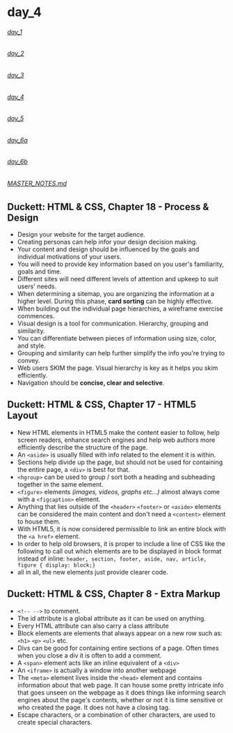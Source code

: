 # day_4

###### [day_1](day_1.md)
###### [day_2](day_2.md)
###### [day_3](day_3.md)
###### [day_4](day_4.md)
###### [day_5](day_5.md)
###### [day_6a](day_6a.md)
###### [day_6b](day_6b.md)

###### [MASTER_NOTES.md](MASTER_NOTES.md)


## Duckett: HTML & CSS, Chapter 18 - Process & Design

* Design your website for the target audience.
* Creating personas can help infor your design decision making.
* Your content and design should be influenced by the goals and individual motivations of your users.
* You will need to provide key information based on you user's familiarity, goals and time.
* Different sites will need different levels of attention and upkeep to suit users' needs.
* When determining a sitemap, you are organizing the information at a higher level. During this phase, **card sorting** can be highly effective.
* When building out the individual page hierarchies, a wireframe exercise commences.
* Visual design is a tool for communication. Hierarchy, grouping and similarity.
* You can differentiate between pieces of information using size, color, and style.
* Grouping and similarity can help further simplify the info you're trying to convey.
* Web users SKIM the page. Visual hierarchy is key as it helps you skim efficiently.
* Navigation should be **concise, clear and selective**. 


## Duckett: HTML & CSS, Chapter 17 - HTML5 Layout

* New HTML elements in HTML5 make the content easier to follow, help screen readers, enhance search engines and help web authors more efficiently describe the structure of the page.
* An ```<aside>``` is usually filled with info related to the element it is within.
* Sections help divide up the page, but should not be used for containing the entire page, a ```<div>``` is best for that.
* ```<hgroup>``` can be used to group / sort both a heading and subheading together in the same element.
* ```<figure>``` elements *(images, videos, graphs etc...)* almost always come with a ```<figcaption>``` element.
* Anything that lies outside of the ```<header>``` ```<footer>``` or ```<aside>``` elements can be considered the main content and don't need a ```<content>``` element to house them.
* With HTML5, it is now considered permissible to link an entire block with the ```<a href>``` element.
* In order to help old browsers, it is proper to include a line of CSS like the following to call out which elements are to be displayed in block format instead of inline: ```header, section, footer, aside, nav, article, figure {
  display: block;}```
* all in all, the new elements just provide clearer code.


## Duckett: HTML & CSS, Chapter 8 - Extra Markup

* ```<!-- -->``` to comment.
* The id attribute is a global attribute as it can be used on anything.
* Every HTML attribute can also carry a class attribute
* Block elements are elements that always appear on a new row such as: ```<h1>``` ```<p>``` ```<ul>``` etc.
* Divs can be good for containing entire sections of a page. Often times when you close a div it is often to add a comment.
* A ```<span>``` element acts like an inline equivalent of a ```<div>```
* An ```<iframe>``` is actually a window into another webpage
* The ```<meta>```  element lives inside the ```<head>``` element and contains information about that web page. It can house some pretty intricate info that goes unseen on the webpage as it does things like informing search engines about the page's contents, whether or not it is time sensitive or who created the page. It does not have a closing tag. 
* Escape characters, or a combination of other characters, are used to create special characters. 